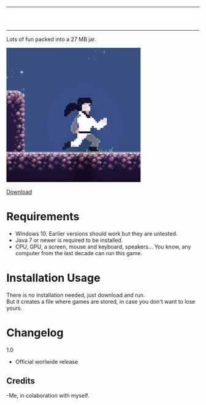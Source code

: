 ***

![](https://github.com/luismichu/Grey_Adventure/blob/master/core/assets/sprites/grey_adventure_logo.png)

***

Lots of fun packed into a 27 MB jar.

![](https://github.com/luismichu/Grey_Adventure/blob/master/core/assets/sprites/icon.bmp)

[Download](https://github.com/luismichu/Grey_Adventure/releases/download/v1.0/Grey.Adventure.jar)

# Requirements
* Windows 10. Earlier versions should work but they are untested.<br>
* Java 7 or newer is required to be installed.<br>
* CPU, GPU, a screen, mouse and keyboard, speakers... You know, any computer from the last decade can run this game.

# Installation Usage
There is no installation needed, just download and run.<br>
But it creates a file where games are stored, in case you don't want to lose yours.

# Changelog
1.0
* Official worlwide release

## Credits
-Me, in colaboration with myself.
